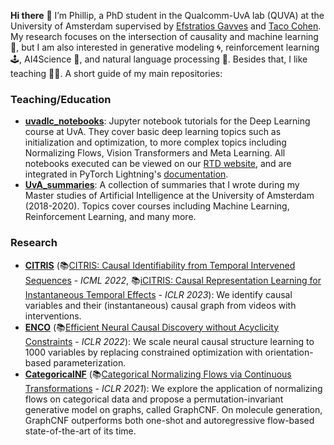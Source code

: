 __Hi there__ 👋 I’m Phillip, a PhD student in the Qualcomm-UvA lab (QUVA) at the University of Amsterdam supervised by [Efstratios Gavves](https://www.egavves.com/) and [Taco Cohen](https://tacocohen.wordpress.com/). My research focuses on the intersection of causality and machine learning 🤖, but I am also interested in generative modeling 🌀, reinforcement learning 🕹, AI4Science 🧪, and natural language processing 💬. Besides that, I like teaching 👨‍🏫.
A short guide of my main repositories:

### Teaching/Education

- __[uvadlc_notebooks](https://github.com/phlippe/uvadlc_notebooks)__: Jupyter notebook tutorials for the Deep Learning course at UvA. They cover basic deep learning topics such as initialization and optimization, to more complex topics including Normalizing Flows, Vision Transformers and Meta Learning. All notebooks executed can be viewed on our [RTD website](https://uvadlc-notebooks.readthedocs.io/en/latest/), and are integrated in PyTorch Lightning's [documentation](https://pytorch-lightning.readthedocs.io/en/latest/).
- __[UvA_summaries](https://github.com/phlippe/UvA_Summaries)__: A collection of summaries that I wrote during my Master studies of Artificial Intelligence at the University of Amsterdam (2018-2020). Topics cover courses including Machine Learning, Reinforcement Learning, and many more.

### Research

- __[CITRIS](https://github.com/phlippe/CITRIS)__ (📚[CITRIS: Causal Identifiability from Temporal Intervened Sequences](https://arxiv.org/abs/2202.03169) - *ICML 2022*, 📚[iCITRIS: Causal Representation Learning for Instantaneous Temporal Effects](https://arxiv.org/abs/2206.06169) - *ICLR 2023*): We identify causal variables and their (instantaneous) causal graph from videos with interventions.
- __[ENCO](https://github.com/phlippe/ENCO)__ (📚[Efficient Neural Causal Discovery without Acyclicity Constraints](https://arxiv.org/abs/2107.10483) - *ICLR 2022*): We scale neural causal structure learning to 1000 variables by replacing constrained optimization with orientation-based parameterization.
- __[CategoricalNF](https://github.com/phlippe/CategoricalNF)__ (📚[Categorical Normalizing Flows via Continuous Transformations](https://arxiv.org/abs/2006.09790) - *ICLR 2021*): We explore the application of normalizing flows on categorical data and propose a permutation-invariant generative model on graphs, called GraphCNF. On molecule generation, GraphCNF outperforms both one-shot and autoregressive flow-based state-of-the-art of its time.
<!-- - __[meme_challenge](https://github.com/Nithin-Holla/meme_challenge)__ (📚[A Multimodal Framework for the Detection of Hateful Memes](https://arxiv.org/abs/2012.12871) - *NeurIPS 2020 competition track*): UNITER-based architecture for detecting hateful, multi-modal content. Won 4th place of the Hateful Memes Challenge by Facebook. -->
